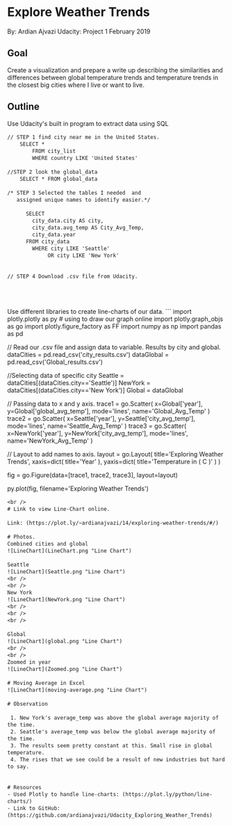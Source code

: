 # Explore Weather Trends #
By: Ardian Ajvazi
Udacity: Project 1 February 2019



## Goal
Create a visualization and prepare a write up describing the similarities
and differences between global temperature trends and temperature trends
in the closest big cities where I live or want to live.


## Outline
Use Udacity's built in program to extract data using SQL
```
// STEP 1 find city near me in the United States.
    SELECT *
    	FROM city_list
        WHERE country LIKE 'United States'

//STEP 2 look the global_data
    SELECT * FROM global_data

/* STEP 3 Selected the tables I needed  and
   assigned unique names to identify easier.*/

      SELECT
        city_data.city AS city,
        city_data.avg_temp AS City_Avg_Temp,
        city_data.year
      FROM city_data
        WHERE city LIKE 'Seattle'
        	 OR city LIKE 'New York'


// STEP 4 Download .csv file from Udacity.

```

<br />
<br />
<br />
Use different libraries to create line-charts of our data.
```
import plotly.plotly as py # using to draw our graph online
import plotly.graph_objs as go
import plotly.figure_factory as FF
import numpy as np
import pandas as pd

// Read our .csv file and assign data to variable. Results by city and global.
dataCities = pd.read_csv('city_results.csv')
dataGlobal = pd.read_csv('Global_results.csv')

//Selecting data of specific city
Seattle = dataCities[(dataCities.city=='Seattle')]
NewYork = dataCities[(dataCities.city=='New York')]
Global = dataGlobal

// Passing data to x and y axis.
  trace1 = go.Scatter(
      x=Global['year'],
      y=Global['global_avg_temp'],
      mode='lines',
      name='Global_Avg_Temp'
  )
  trace2 = go.Scatter(
      x=Seattle['year'],
      y=Seattle['city_avg_temp'],
      mode='lines',
      name='Seattle_Avg_Temp'
  )
  trace3 = go.Scatter(
      x=NewYork['year'],
      y=NewYork['city_avg_temp'],
      mode='lines',
      name='NewYork_Avg_Temp'
  )

// Layout to add names to axis.
layout = go.Layout(
    title='Exploring Weather Trends',
        xaxis=dict(
            title='Year'
        ),
        yaxis=dict(
            title='Temperature in ( C )'
        )
    )

fig = go.Figure(data=[trace1, trace2, trace3], layout=layout)

py.plot(fig, filename='Exploring Weather Trends')

```
<br />
# Link to view Line-Chart online.

Link: (https://plot.ly/~ardianajvazi/14/exploring-weather-trends/#/)

# Photos.
Combined cities and global
![LineChart](LineChart.png "Line Chart")

Seattle
![LineChart](Seattle.png "Line Chart")
<br />
<br />
New York
![LineChart](NewYork.png "Line Chart")
<br />
<br />
<br />

Global
![LineChart](global.png "Line Chart")
<br />
<br />
Zoomed in year
![LineChart](Zoomed.png "Line Chart")

# Moving Average in Excel
![LineChart](moving-average.png "Line Chart")

# Observation

 1. New York's average_temp was above the global average majority of the time.
 2. Seattle's average_temp was below the global average majority of the time.
 3. The results seem pretty constant at this. Small rise in global temperature.
 4. The rises that we see could be a result of new industries but hard to say.


# Resources  
- Used Plotly to handle line-charts: (https://plot.ly/python/line-charts/)
- Link to GitHub: (https://github.com/ardianajvazi/Udacity_Exploring_Weather_Trends)

